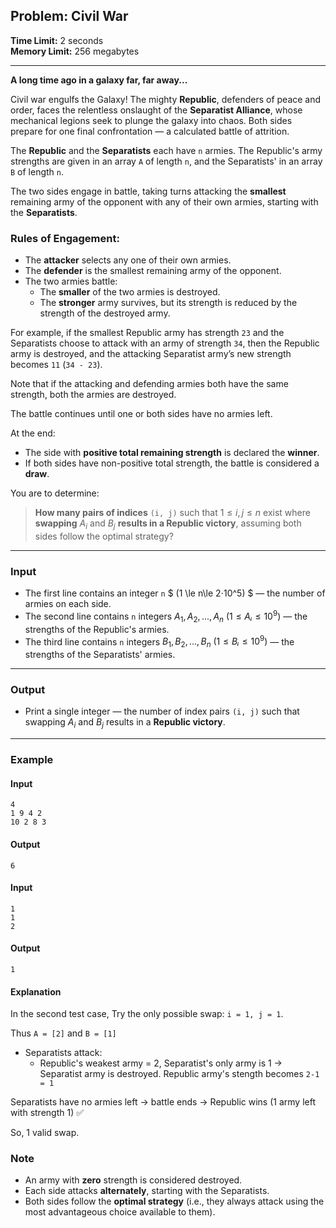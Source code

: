## Problem: Civil War

**Time Limit:** 2 seconds  
**Memory Limit:** 256 megabytes

---

**A long time ago in a galaxy far, far away...**

Civil war engulfs the Galaxy! The mighty **Republic**, defenders of peace and order, faces the relentless onslaught of the **Separatist Alliance**, whose mechanical legions seek to plunge the galaxy into chaos. Both sides prepare for one final confrontation — a calculated battle of attrition.

The **Republic** and the **Separatists** each have `n` armies. The Republic's army strengths are given in an array `A` of length `n`, and the Separatists' in an array `B` of length `n`.

The two sides engage in battle, taking turns attacking the **smallest** remaining army of the opponent with any of their own armies, starting with the **Separatists**.

### Rules of Engagement:

- The **attacker** selects any one of their own armies.
- The **defender** is the smallest remaining army of the opponent.
- The two armies battle:
  - The **smaller** of the two armies is destroyed.
  - The **stronger** army survives, but its strength is reduced by the strength of the destroyed army.

For example, if the smallest Republic army has strength `23` and the Separatists choose to attack with an army of strength `34`, then the Republic army is destroyed, and the attacking Separatist army’s new strength becomes `11` (`34 - 23`).

Note that if the attacking and defending armies both have the same strength, both the armies are destroyed. 

The battle continues until one or both sides have no armies left.

At the end:
- The side with **positive total remaining strength** is declared the **winner**.
- If both sides have non-positive total strength, the battle is considered a **draw**.

You are to determine:

> **How many pairs of indices** `(i, j)` such that $1\le i, j\le n$ exist where **swapping** $A_i$ and $B_j$ **results in a Republic victory**, assuming both sides follow the optimal strategy?

---

### Input

- The first line contains an integer `n` $ (1 \le n\le 2⋅10^5) $ — the number of armies on each side.
- The second line contains `n` integers $A_1, A_2, ..., A_n$ $(1\le Aᵢ\le 10^9)$ — the strengths of the Republic's armies.
- The third line contains `n` integers $B_1, B_2, ..., B_n$ $(1\le Bᵢ \le 10^9)$ — the strengths of the Separatists' armies.

---

### Output

- Print a single integer — the number of index pairs `(i, j)` such that swapping $A_i$ and $B_j$ results in a **Republic victory**.

---



### Example

#### Input
```
4
1 9 4 2
10 2 8 3
```

#### Output
```
6
```
#### Input
```
1
1
2
```

#### Output
```
1
```


#### Explanation

In the second test case, Try the only possible swap: `i = 1, j = 1`.

Thus `A = [2]` and `B = [1]`
- Separatists attack:
  - Republic's weakest army = 2, Separatist's only army is 1 → Separatist army is destroyed.
  Republic army's stength becomes `2-1 = 1`


Separatists have no armies left → battle ends → Republic wins (1 army left with strength 1) ✅

So, 1 valid swap.

### Note

- An army with **zero** strength is considered destroyed.
- Each side attacks **alternately**, starting with the Separatists.
- Both sides follow the **optimal strategy** (i.e., they always attack using the most advantageous choice available to them).
